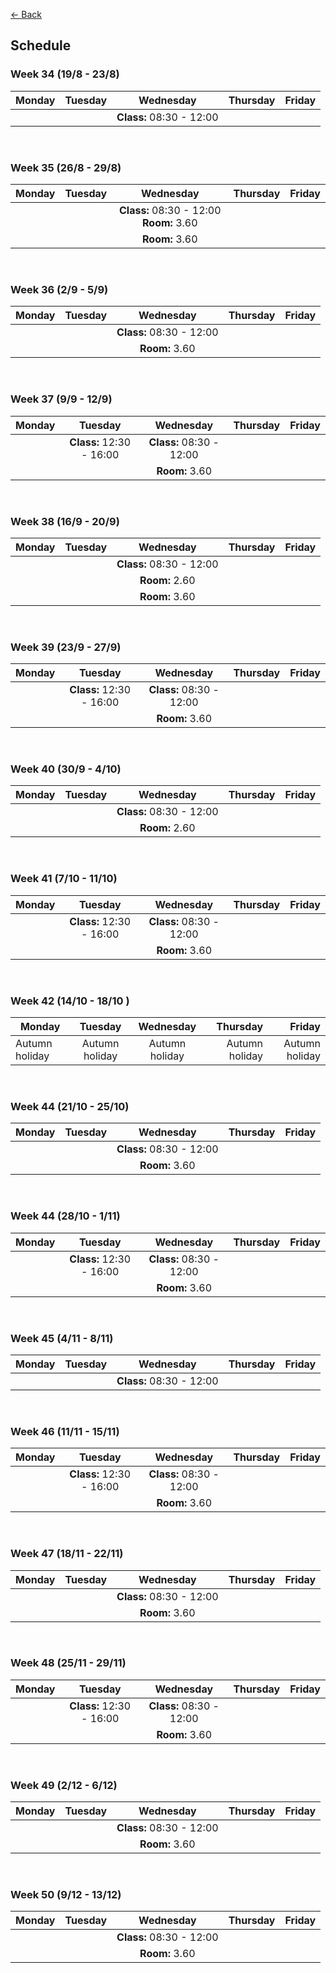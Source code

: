 [&larr; Back](../index.md)

## Schedule

### Week 34 (19/8 - 23/8)

| Monday | Tuesday |               Wednesday               | Thursday | Friday |
| ------ | :-----: | :-----------------------------------: | -------: | -----: |
|        |         | <strong>Class:</strong> 08:30 - 12:00 |          |        |

<br>

### Week 35 (26/8 - 29/8)

| Monday | Tuesday |                             Wednesday                             | Thursday | Friday |
| ------ | :-----: | :---------------------------------------------------------------: | -------: | -----: |
|        |         | <strong>Class:</strong> 08:30 - 12:00 <strong>Room:</strong> 3.60 |          |        |
|        |         |                    <strong>Room:</strong> 3.60                    |          |        |

<br>

### Week 36 (2/9 - 5/9)

| Monday | Tuesday |               Wednesday               | Thursday | Friday |
| ------ | :-----: | :-----------------------------------: | -------: | -----: |
|        |         | <strong>Class:</strong> 08:30 - 12:00 |          |        |
|        |         |      <strong>Room:</strong> 3.60      |          |        |

<br>

### Week 37 (9/9 - 12/9)

| Monday |                Tuesday                |               Wednesday               | Thursday | Friday |
| ------ | :-----------------------------------: | :-----------------------------------: | -------: | -----: |
|        | <strong>Class:</strong> 12:30 - 16:00 | <strong>Class:</strong> 08:30 - 12:00 |          |        |
|        |                                       |      <strong>Room:</strong> 3.60      |          |        |

<br>

### Week 38 (16/9 - 20/9)

| Monday | Tuesday |               Wednesday               | Thursday | Friday |
| ------ | :-----: | :-----------------------------------: | -------: | -----: |
|        |         | <strong>Class:</strong> 08:30 - 12:00 |          |        |
|        |         |      <strong>Room:</strong> 2.60      |          |        |
|        |         |      <strong>Room:</strong> 3.60      |          |        |

<br>

### Week 39 (23/9 - 27/9)

| Monday |                Tuesday                |               Wednesday               | Thursday | Friday |
| ------ | :-----------------------------------: | :-----------------------------------: | -------: | -----: |
|        | <strong>Class:</strong> 12:30 - 16:00 | <strong>Class:</strong> 08:30 - 12:00 |          |        |
|        |                                       |      <strong>Room:</strong> 3.60      |          |        |

<br>

### Week 40 (30/9 - 4/10)

| Monday | Tuesday |               Wednesday               | Thursday | Friday |
| ------ | :-----: | :-----------------------------------: | -------: | -----: |
|        |         | <strong>Class:</strong> 08:30 - 12:00 |          |        |
|        |         |      <strong>Room:</strong> 2.60      |          |        |

<br>

### Week 41 (7/10 - 11/10)

| Monday |                Tuesday                |               Wednesday               | Thursday | Friday |
| ------ | :-----------------------------------: | :-----------------------------------: | -------: | -----: |
|        | <strong>Class:</strong> 12:30 - 16:00 | <strong>Class:</strong> 08:30 - 12:00 |          |        |
|        |                                       |      <strong>Room:</strong> 3.60      |          |        |

<br>

### Week 42 (14/10 - 18/10 )

| Monday         |    Tuesday     |   Wednesday    |       Thursday |         Friday |
| -------------- | :------------: | :------------: | -------------: | -------------: |
| Autumn holiday | Autumn holiday | Autumn holiday | Autumn holiday | Autumn holiday |

<br>

### Week 44 (21/10 - 25/10)

| Monday | Tuesday |               Wednesday               | Thursday | Friday |
| ------ | :-----: | :-----------------------------------: | -------: | -----: |
|        |         | <strong>Class:</strong> 08:30 - 12:00 |          |        |
|        |         |      <strong>Room:</strong> 3.60      |          |        |

<br>

### Week 44 (28/10 - 1/11)

| Monday |                Tuesday                |               Wednesday               | Thursday | Friday |
| ------ | :-----------------------------------: | :-----------------------------------: | -------: | -----: |
|        | <strong>Class:</strong> 12:30 - 16:00 | <strong>Class:</strong> 08:30 - 12:00 |          |        |
|        |                                       |      <strong>Room:</strong> 3.60      |          |        |

<br>

### Week 45 (4/11 - 8/11)

| Monday | Tuesday |               Wednesday               | Thursday | Friday |
| ------ | :-----: | :-----------------------------------: | -------: | -----: |
|        |         | <strong>Class:</strong> 08:30 - 12:00 |          |        |

<br>

### Week 46 (11/11 - 15/11)

| Monday |                Tuesday                |               Wednesday               | Thursday | Friday |
| ------ | :-----------------------------------: | :-----------------------------------: | -------: | -----: |
|        | <strong>Class:</strong> 12:30 - 16:00 | <strong>Class:</strong> 08:30 - 12:00 |          |        |
|        |                                       |      <strong>Room:</strong> 3.60      |          |        |

<br>

### Week 47 (18/11 - 22/11)

| Monday | Tuesday |               Wednesday               | Thursday | Friday |
| ------ | :-----: | :-----------------------------------: | -------: | -----: |
|        |         | <strong>Class:</strong> 08:30 - 12:00 |          |        |
|        |         |      <strong>Room:</strong> 3.60      |          |        |

<br>

### Week 48 (25/11 - 29/11)

| Monday |                Tuesday                |               Wednesday               | Thursday | Friday |
| ------ | :-----------------------------------: | :-----------------------------------: | -------: | -----: |
|        | <strong>Class:</strong> 12:30 - 16:00 | <strong>Class:</strong> 08:30 - 12:00 |          |        |
|        |                                       |      <strong>Room:</strong> 3.60      |          |        |

<br>

### Week 49 (2/12 - 6/12)

| Monday | Tuesday |               Wednesday               | Thursday | Friday |
| ------ | :-----: | :-----------------------------------: | -------: | -----: |
|        |         | <strong>Class:</strong> 08:30 - 12:00 |          |        |
|        |         |      <strong>Room:</strong> 3.60      |          |        |

<br>

### Week 50 (9/12 - 13/12)

| Monday | Tuesday |               Wednesday               | Thursday | Friday |
| ------ | :-----: | :-----------------------------------: | -------: | -----: |
|        |         | <strong>Class:</strong> 08:30 - 12:00 |          |        |
|        |         |      <strong>Room:</strong> 3.60      |          |        |
